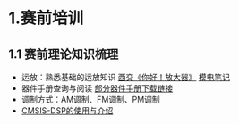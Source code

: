 # 1.赛前培训
## 1.1 赛前理论知识梳理
- 运放：熟悉基础的运放知识
[西交《你好！放大器》](https://ycnsiyj25rbf.feishu.cn/record/O5WMrARGpeajcZcYnSTcFt5Pndk)
[模电笔记](https://shiranui1120.github.io/Orange.github.io/post/mo-dian-bi-ji.html)
- 器件手册查询与阅读
[部分器件手册下载链接](https://ycnsiyj25rbf.feishu.cn/wiki/Q2y6wSN0PiJ85NkRLdqczMM8nzh#share-A4UFdJ7gWo4OklxGJPsc1GrZnzb)
- 调制方式：AM调制、FM调制、PM调制
- [CMSIS-DSP的使用与介绍](https://arm-software.github.io/CMSIS-DSP)